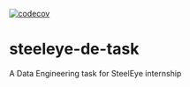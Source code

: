 [![codecov](https://codecov.io/github/MohamedAbdeen21/steeleye-de-task/branch/main/graph/badge.svg?token=130LF1JAUR)](https://codecov.io/github/MohamedAbdeen21/steeleye-de-task)

# steeleye-de-task
A Data Engineering task for SteelEye internship
